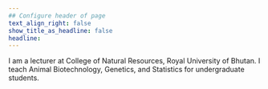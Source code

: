 ```yaml
---
## Configure header of page
text_align_right: false
show_title_as_headline: false
headline:
---
```


<!-- this is a subheadline -->
I am a lecturer at College of Natural Resources, Royal University of Bhutan. I teach Animal Biotechnology, Genetics, and Statistics for undergraduate students.